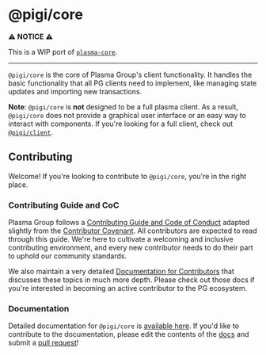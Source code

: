 # @pigi/core

⚠️ **NOTICE** ⚠️

This is a WIP port of [`plasma-core`](https://github.com/plasma-group/plasma-core).

---

`@pigi/core` is the core of Plasma Group's client functionality.
It handles the basic functionality that all PG clients need to implement, like managing state updates and importing new transactions.

**Note**:
`@pigi/core` is **not** designed to be a full plasma client.
As a result, `@pigi/core` does not provide a graphical user interface or an easy way to interact with components.
If you're looking for a full client, check out [`@pigi/client`](https://github.com/plasma-group/pigi/tree/master/packages/client).

## Contributing
Welcome! If you're looking to contribute to `@pigi/core`, you're in the right place.

### Contributing Guide and CoC
Plasma Group follows a [Contributing Guide and Code of Conduct](https://github.com/plasma-group/@pigi/core/blob/master/.github/CONTRIBUTING.md) adapted slightly from the [Contributor Covenant](https://www.contributor-covenant.org/version/1/4/code-of-conduct.html).
All contributors are expected to read through this guide.
We're here to cultivate a welcoming and inclusive contributing environment, and every new contributor needs to do their part to uphold our community standards.

We also maintain a very detailed [Documentation for Contributors](https://docs.plasma.group/en/latest/src/pigi/contributing.html) that discusses these topics in much more depth.
Please check out those docs if you're interested in becoming an active contributor to the PG ecosystem.

### Documentation
Detailed documentation for `@pigi/core` is [available here](https://docs.plasma.group/projects/core/en/latest/).
If you'd like to contribute to the documentation, please edit the contents of the [docs](https://github.com/plasma-group/pigi/tree/master/packages/docs/src/core) and submit a [pull request](https://github.com/plasma-group/@pigi/core/pulls)!

